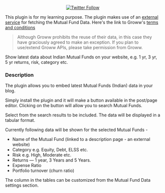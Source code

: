 <p align="center">
  <a href="https://twitter.com/anshul81">
      <img src="https://img.shields.io/twitter/follow/anshul81?style=social" alt="Twitter Follow" />
        </a>
        </p>
        
This plugin is for my learning purpose. The plugin makes use of an [external service](https://groww.in) for fetching the Mutual Fund Data. Here's the link to Groww's [terms and conditions](https://groww.in/terms-and-conditions/)

> Although Groww prohibits the reuse of their data, in this case they have graciously agreed to make an exception. If you plan to use/extend Groww APIs, please take permission from Groww.

Show latest data about Indian Mutual Funds on your website, e.g. 1 yr, 3 yr, 5 yr returns, risk, category etc.

### Description

The plugin allows you to embed latest Mutual Funds (Indian) data in your blog. 

Simply install the plugin and it will make a button available in the post/page editor. Clicking on the button will allow you to search Mutual Funds.

Select from the search results to be included. The data will be displayed in a tabular format. 

Currently following data will be shown for the selected Mutual Funds -

-   Name of the Mutual Fund (linked to a description page - an external website)
  -   Category e.g. Equity, Debt, ELSS etc.
  -   Risk e.g. High, Moderate etc.
  -   Returns — 1 year, 3 Years and 5 Years.
  -   Expense Ratio
  -   Portfolio turnover (churn ratio)

  The column in the tables can be customized from the Mutual Fund Data settings section.
